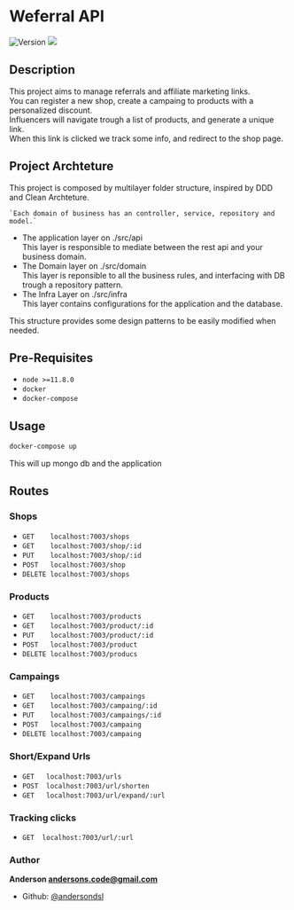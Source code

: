 <h1 >Weferral API</h1>
<p>
  <img alt="Version" src="https://img.shields.io/badge/version-0.0.1-blue.svg?cacheSeconds=2592000" />
  <img src="https://img.shields.io/badge/node-%3E%3D11.8.0-blue.svg" />
</p>

## Description
  This project aims to manage referrals and affiliate marketing links.\
  You can register a new shop, create a campaing to products with a personalized discount.\
  Influencers will navigate trough a list of products, and generate a unique link.\
  When this link is clicked we track some info, and redirect to the shop page.

## Project Archteture
  This project is composed by multilayer folder structure, inspired by DDD and Clean Archteture.

    `Each domain of business has an controller, service, repository and model.`

  - The application layer on ./src/api\
    This layer is responsible to mediate between the rest api and your business domain.
  - The Domain layer on ./src/domain\
    This layer is reponsible to all the business rules, and interfacing with DB trough a repository pattern.
  - The Infra Layer on ./src/infra\
    This layer contains configurations for the application and the database.

  This structure provides some design patterns to be easily modified when needed.

## Pre-Requisites
- `node >=11.8.0`
- `docker`
- `docker-compose`

## Usage

```sh
docker-compose up
```
This will up mongo db and the application

## Routes

  ### Shops
  - `GET    localhost:7003/shops`
  - `GET    localhost:7003/shop/:id`
  - `PUT    localhost:7003/shop/:id`
  - `POST   localhost:7003/shop`
  - `DELETE localhost:7003/shops`

  ### Products
  - `GET    localhost:7003/products`
  - `GET    localhost:7003/product/:id`
  - `PUT    localhost:7003/product/:id`
  - `POST   localhost:7003/product`
  - `DELETE localhost:7003/producs`

  ### Campaings
  - `GET    localhost:7003/campaings`
  - `GET    localhost:7003/campaing/:id`
  - `PUT    localhost:7003/campaings/:id`
  - `POST   localhost:7003/campaing`
  - `DELETE localhost:7003/campaing`

  ### Short/Expand Urls
  - `GET   localhost:7003/urls`
  - `POST  localhost:7003/url/shorten`
  - `GET   localhost:7003/url/expand/:url`

  ### Tracking clicks 
  - `GET  localhost:7003/url/:url`

### Author 
**Anderson <andersons.code@gmail.com>**

* Github: [@andersondsl](https://github.com/andersondsl)
